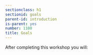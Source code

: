 ```yaml
---
sectionclass: h1
sectionid: goals
parent-id: introduction
is-parent: yes
number: 1100
title: Goals
---
```

After completing this workshop you will:


